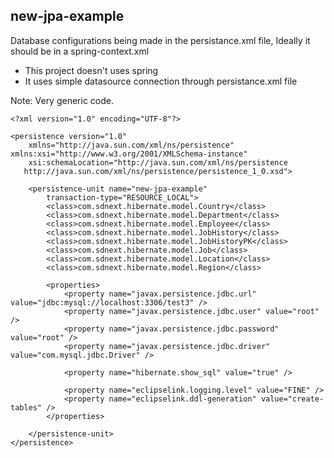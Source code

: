 new-jpa-example
--------------
Database configurations being made in the persistance.xml file, Ideally it should be in a spring-context.xml

- This project doesn't uses spring
- It uses simple datasource connection through persistance.xml file

Note: Very generic code. 


```
<?xml version="1.0" encoding="UTF-8"?>

<persistence version="1.0"
	xmlns="http://java.sun.com/xml/ns/persistence" xmlns:xsi="http://www.w3.org/2001/XMLSchema-instance"
	xsi:schemaLocation="http://java.sun.com/xml/ns/persistence 
   http://java.sun.com/xml/ns/persistence/persistence_1_0.xsd">

	<persistence-unit name="new-jpa-example"
		transaction-type="RESOURCE_LOCAL">
		<class>com.sdnext.hibernate.model.Country</class>
		<class>com.sdnext.hibernate.model.Department</class>
		<class>com.sdnext.hibernate.model.Employee</class>
		<class>com.sdnext.hibernate.model.JobHistory</class>
		<class>com.sdnext.hibernate.model.JobHistoryPK</class>
		<class>com.sdnext.hibernate.model.Job</class>
		<class>com.sdnext.hibernate.model.Location</class>
		<class>com.sdnext.hibernate.model.Region</class>

		<properties>
			<property name="javax.persistence.jdbc.url" value="jdbc:mysql://localhost:3306/test3" />
			<property name="javax.persistence.jdbc.user" value="root" />
			<property name="javax.persistence.jdbc.password" value="root" />
			<property name="javax.persistence.jdbc.driver" value="com.mysql.jdbc.Driver" />
			
			<property name="hibernate.show_sql" value="true" />
			
			<property name="eclipselink.logging.level" value="FINE" />
			<property name="eclipselink.ddl-generation" value="create-tables" />
		</properties>

	</persistence-unit>
</persistence>

```